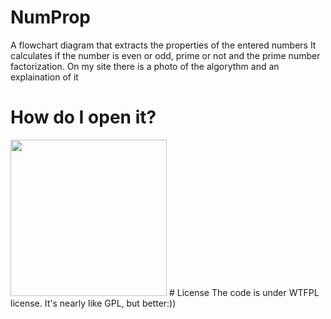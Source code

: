 # NumProp
A flowchart diagram that extracts the properties of the entered numbers
It calculates if the number is even or odd, prime or not and the prime number factorization.
On my site there is a photo of the algorythm and an explaination of it
# How do I open it?
<img src="https://raptor.martincarlisle.com/VELOC.gif" alt="" width="250" height="250">
# License
The code is under WTFPL license. It's nearly like GPL, but better:))
